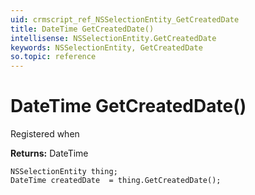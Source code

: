 ```yaml
---
uid: crmscript_ref_NSSelectionEntity_GetCreatedDate
title: DateTime GetCreatedDate()
intellisense: NSSelectionEntity.GetCreatedDate
keywords: NSSelectionEntity, GetCreatedDate
so.topic: reference
---
```


# DateTime GetCreatedDate()

Registered when

**Returns:** DateTime

```crmscript
NSSelectionEntity thing;
DateTime createdDate  = thing.GetCreatedDate();
```

